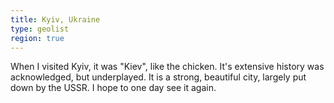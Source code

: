 ```yaml
---
title: Kyiv, Ukraine
type: geolist
region: true
---
```

When I visited Kyiv, it was "Kiev", like the chicken. It's extensive history was acknowledged, but underplayed. It is a strong, beautiful city, largely put down by the USSR. I hope to one day see it again.